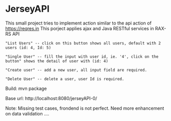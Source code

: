 # JerseyAPI

This small project tries to implement action similar to the api action of https://reqres.in
This porject applies ajax and Java RESTful services in RAX-RS API

    "List Users" -- click on this button shows all users, default with 2 users (id: 4, Id: 5)
  
    "Single User" -- fill the input with user id, ie. '4', click on the button" shows the detail of user with (id: 4)
  
    "Create user" -- add a new user, all input field are required.
  
    "Delete User" -- delete a user, user Id is required.
  
Build:  mvn package

Base  url: http://localhost:8080/jerseyAPI-0/

Note:
    Missing test cases, frondend is not perfect. Need more enhancement on data validation ....

